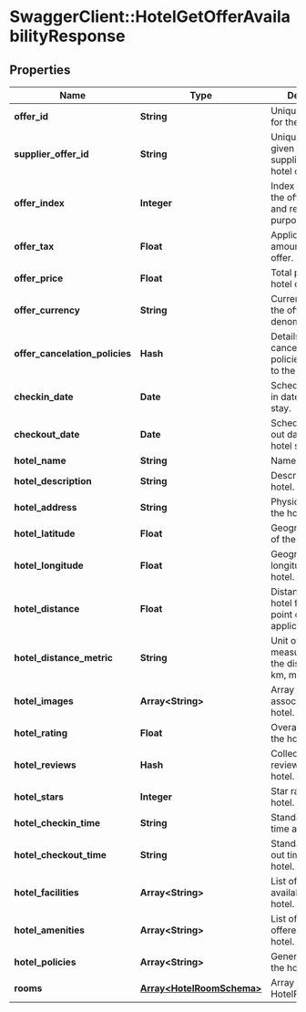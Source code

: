 # SwaggerClient::HotelGetOfferAvailabilityResponse

## Properties
Name | Type | Description | Notes
------------ | ------------- | ------------- | -------------
**offer_id** | **String** | Unique identifier for the hotel offer. | [optional] 
**supplier_offer_id** | **String** | Unique identifier given by the supplier for the hotel offer. | [optional] 
**offer_index** | **Integer** | Index number of the offer for sorting and referencing purposes. | [optional] 
**offer_tax** | **Float** | Applicable tax amount for the offer. | [optional] 
**offer_price** | **Float** | Total price of the hotel offer. | [optional] 
**offer_currency** | **String** | Currency in which the offer price is denominated. | [optional] 
**offer_cancelation_policies** | **Hash** | Details of the cancellation policies applicable to the offer. | [optional] 
**checkin_date** | **Date** | Scheduled check-in date for the hotel stay. | [optional] 
**checkout_date** | **Date** | Scheduled check-out date for the hotel stay. | [optional] 
**hotel_name** | **String** | Name of the hotel. | [optional] 
**hotel_description** | **String** | Description of the hotel. | [optional] 
**hotel_address** | **String** | Physical address of the hotel. | [optional] 
**hotel_latitude** | **Float** | Geographic latitude of the hotel. | [optional] 
**hotel_longitude** | **Float** | Geographic longitude of the hotel. | [optional] 
**hotel_distance** | **Float** | Distance of the hotel from a central point of interest, if applicable. | [optional] 
**hotel_distance_metric** | **String** | Unit of measurement for the distance (e.g., km, miles). | [optional] 
**hotel_images** | **Array&lt;String&gt;** | Array of images associated with the hotel. | [optional] 
**hotel_rating** | **Float** | Overall rating of the hotel. | [optional] 
**hotel_reviews** | **Hash** | Collection of reviews for the hotel. | [optional] 
**hotel_stars** | **Integer** | Star rating of the hotel. | [optional] 
**hotel_checkin_time** | **String** | Standard check-in time at the hotel. | [optional] 
**hotel_checkout_time** | **String** | Standard check-out time at the hotel. | [optional] 
**hotel_facilities** | **Array&lt;String&gt;** | List of facilities available at the hotel. | [optional] 
**hotel_amenities** | **Array&lt;String&gt;** | List of amenities offered by the hotel. | [optional] 
**hotel_policies** | **Array&lt;String&gt;** | General policies of the hotel. | [optional] 
**rooms** | [**Array&lt;HotelRoomSchema&gt;**](HotelRoomSchema.md) | Array of HotelRoomSchema. | [optional] 

